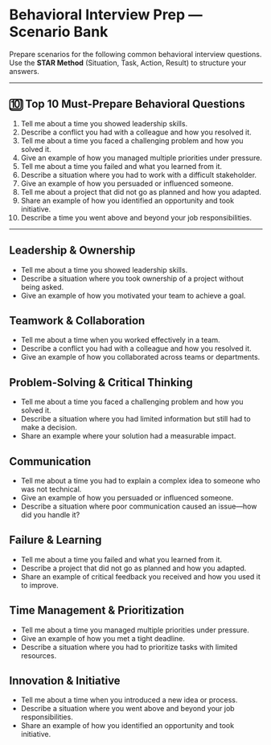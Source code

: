 # Behavioral Interview Prep — Scenario Bank

Prepare scenarios for the following common behavioral interview questions.  
Use the **STAR Method** (Situation, Task, Action, Result) to structure your answers.  

---

## 🔟 Top 10 Must-Prepare Behavioral Questions
1. Tell me about a time you showed leadership skills.  
2. Describe a conflict you had with a colleague and how you resolved it.  
3. Tell me about a time you faced a challenging problem and how you solved it.  
4. Give an example of how you managed multiple priorities under pressure.  
5. Tell me about a time you failed and what you learned from it.  
6. Describe a situation where you had to work with a difficult stakeholder.  
7. Give an example of how you persuaded or influenced someone.  
8. Tell me about a project that did not go as planned and how you adapted.  
9. Share an example of how you identified an opportunity and took initiative.  
10. Describe a time you went above and beyond your job responsibilities.  

---

## Leadership & Ownership
- Tell me about a time you showed leadership skills.  
- Describe a situation where you took ownership of a project without being asked.  
- Give an example of how you motivated your team to achieve a goal.  

## Teamwork & Collaboration
- Tell me about a time when you worked effectively in a team.  
- Describe a conflict you had with a colleague and how you resolved it.  
- Give an example of how you collaborated across teams or departments.  

## Problem-Solving & Critical Thinking
- Tell me about a time you faced a challenging problem and how you solved it.  
- Describe a situation where you had limited information but still had to make a decision.  
- Share an example where your solution had a measurable impact.  

## Communication
- Tell me about a time you had to explain a complex idea to someone who was not technical.  
- Give an example of how you persuaded or influenced someone.  
- Describe a situation where poor communication caused an issue—how did you handle it?  

## Failure & Learning
- Tell me about a time you failed and what you learned from it.  
- Describe a project that did not go as planned and how you adapted.  
- Share an example of critical feedback you received and how you used it to improve.  

## Time Management & Prioritization
- Tell me about a time you managed multiple priorities under pressure.  
- Give an example of how you met a tight deadline.  
- Describe a situation where you had to prioritize tasks with limited resources.  

## Innovation & Initiative
- Tell me about a time when you introduced a new idea or process.  
- Describe a situation where you went above and beyond your job responsibilities.  
- Share an example of how you identified an opportunity and took initiative.  



